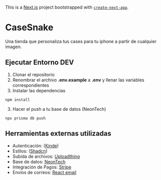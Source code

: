 This is a [Next.js](https://nextjs.org/) project bootstrapped with [`create-next-app`](https://github.com/vercel/next.js/tree/canary/packages/create-next-app).
# CaseSnake

Una tienda que personaliza tus cases para tu iphone a partir de cualquier imagen.

## Ejecutar Entorno DEV

1. Clonar el repositorio
2. Renombrar el archivo **.env.example** a **.env** y llenar las variables correspondientes
3. Instalar las dependencias

```
npm install
```

3.  Hacer el push a tu base de datos (NeonTech)

```
npx prisma db push
```


## Herramientas externas utilizadas

- Autenticación: ([Kinde](https://app.kinde.com/auth/cx/_:nav&m:register&psid:f105452d7044486f9f0f6125a205b3da))
- Estilos: ([Shadcn](https://ui.shadcn.com/docs/installation))
- Subida de archivos: [Uploadthing](https://uploadthing.com/)
- Base de datos: [NeonTech](https://neon.tech/)
- Integración de Pagos: [Stripe](https://dashboard.stripe.com/setup-guide)
- Envíos de correos: [React email](https://react.email/)